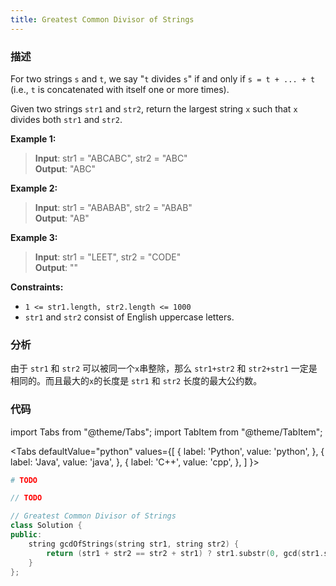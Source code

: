 ```yaml
---
title: Greatest Common Divisor of Strings
---
```


### 描述

For two strings `s` and `t`, we say "`t` divides `s`" if and only if `s = t + ... + t` (i.e., `t` is concatenated with itself one or more times).

Given two strings `str1` and `str2`, return the largest string `x` such that `x` divides both `str1` and `str2`.

**Example 1:**

> **Input**: str1 = "ABCABC", str2 = "ABC"  
> **Output**: "ABC"

**Example 2:**

> **Input**: str1 = "ABABAB", str2 = "ABAB"  
> **Output**: "AB"

**Example 3:**

> **Input**: str1 = "LEET", str2 = "CODE"  
> **Output**: ""

**Constraints:**

* `1 <= str1.length, str2.length <= 1000`
* `str1` and `str2` consist of English uppercase letters.

### 分析

由于 `str1` 和 `str2` 可以被同一个`x`串整除，那么 `str1+str2` 和 `str2+str1` 一定是相同的。而且最大的`x`的长度是 `str1` 和 `str2` 长度的最大公约数。

### 代码

import Tabs from "@theme/Tabs";
import TabItem from "@theme/TabItem";

<Tabs
defaultValue="python"
values={[
{ label: 'Python', value: 'python', },
{ label: 'Java', value: 'java', },
{ label: 'C++', value: 'cpp', },
]
}>
<TabItem value="python">

```python
# TODO
```

</TabItem>
<TabItem value="java">

```java
// TODO
```

</TabItem>
<TabItem value="cpp">

```cpp
// Greatest Common Divisor of Strings
class Solution {
public:
    string gcdOfStrings(string str1, string str2) {
        return (str1 + str2 == str2 + str1) ? str1.substr(0, gcd(str1.size(), str2.size())) : "";
    }
};
```

</TabItem>
</Tabs>
